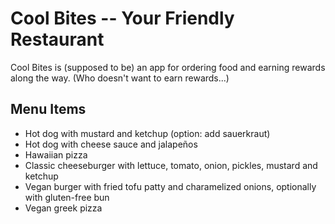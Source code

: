 # Cool Bites -- Your Friendly Restaurant

Cool Bites is (supposed to be) an app for ordering food and earning rewards along the way. (Who doesn't want to earn rewards...)

## Menu Items
* Hot dog with mustard and ketchup (option: add sauerkraut)
* Hot dog with cheese sauce and jalapeños
* Hawaiian pizza
* Classic cheeseburger with lettuce, tomato, onion, pickles, mustard and ketchup
* Vegan burger with fried tofu patty and charamelized onions, optionally with gluten-free bun
* Vegan greek pizza

